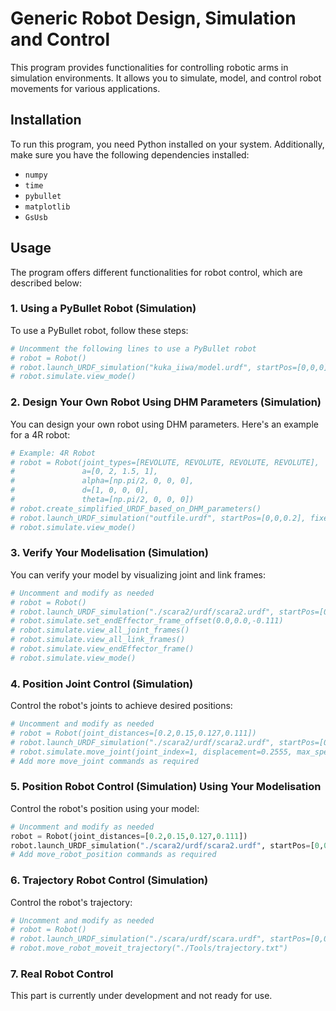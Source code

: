 # Generic Robot Design, Simulation and Control

This program provides functionalities for controlling robotic arms in simulation environments. It allows you to simulate, model, and control robot movements for various applications.

## Installation

To run this program, you need Python installed on your system. Additionally, make sure you have the following dependencies installed:

- `numpy`
- `time`
- `pybullet`
- `matplotlib`
- `GsUsb`

## Usage

The program offers different functionalities for robot control, which are described below:

### 1. Using a PyBullet Robot (Simulation)

To use a PyBullet robot, follow these steps:

```python
# Uncomment the following lines to use a PyBullet robot
# robot = Robot()
# robot.launch_URDF_simulation("kuka_iiwa/model.urdf", startPos=[0,0,0], fixedBase=True)
# robot.simulate.view_mode()
```

### 2. Design Your Own Robot Using DHM Parameters (Simulation)

You can design your own robot using DHM parameters. Here's an example for a 4R robot:

```python
# Example: 4R Robot
# robot = Robot(joint_types=[REVOLUTE, REVOLUTE, REVOLUTE, REVOLUTE],
#               a=[0, 2, 1.5, 1],
#               alpha=[np.pi/2, 0, 0, 0],
#               d=[1, 0, 0, 0],
#               theta=[np.pi/2, 0, 0, 0])
# robot.create_simplified_URDF_based_on_DHM_parameters()
# robot.launch_URDF_simulation("outfile.urdf", startPos=[0,0,0.2], fixedBase=True)
# robot.simulate.view_mode()
```

### 3. Verify Your Modelisation (Simulation)

You can verify your model by visualizing joint and link frames:

```python
# Uncomment and modify as needed
# robot = Robot()
# robot.launch_URDF_simulation("./scara2/urdf/scara2.urdf", startPos=[0,0,0], fixedBase=True)
# robot.simulate.set_endEffector_frame_offset(0.0,0.0,-0.111)
# robot.simulate.view_all_joint_frames()
# robot.simulate.view_all_link_frames()
# robot.simulate.view_endEffector_frame()
# robot.simulate.view_mode()
```

### 4. Position Joint Control (Simulation)

Control the robot's joints to achieve desired positions:

```python
# Uncomment and modify as needed
# robot = Robot(joint_distances=[0.2,0.15,0.127,0.111])
# robot.launch_URDF_simulation("./scara2/urdf/scara2.urdf", startPos=[0,0,0], fixedBase=True)
# robot.simulate.move_joint(joint_index=1, displacement=0.2555, max_speed=0.2, torque=100, acceptable_error=1E-5, wait_to_exit=True, plot_joint_positions=False)
# Add more move_joint commands as required
```

### 5. Position Robot Control (Simulation) Using Your Modelisation

Control the robot's position using your model:

```python
# Uncomment and modify as needed
robot = Robot(joint_distances=[0.2,0.15,0.127,0.111])
robot.launch_URDF_simulation("./scara2/urdf/scara2.urdf", startPos=[0,0,0], fixedBase=True)
# Add move_robot_position commands as required
```

### 6. Trajectory Robot Control (Simulation)

Control the robot's trajectory:

```python
# Uncomment and modify as needed
# robot = Robot()
# robot.launch_URDF_simulation("./scara/urdf/scara.urdf", startPos=[0,0,0], fixedBase=True)
# robot.move_robot_moveit_trajectory("./Tools/trajectory.txt")
```

### 7. Real Robot Control

This part is currently under development and not ready for use.
